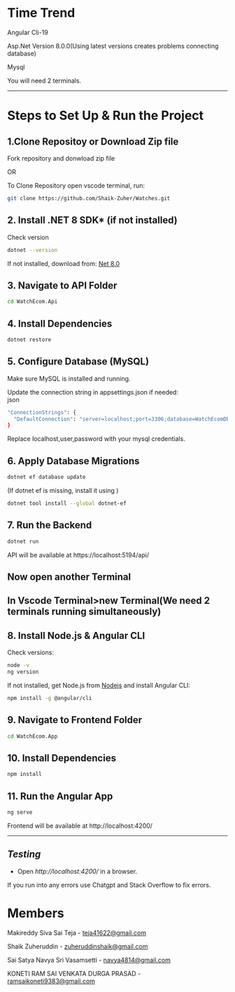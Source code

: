 # Time Trend

Angular Cli-19

Asp.Net Version 8.0.0(Using latest versions creates problems connecting database)

Mysql


You will need 2 terminals.

---

# Steps to Set Up & Run the Project 


## 1.Clone Repositoy or Download Zip file

Fork repository and donwload zip file

OR

To Clone Repository
open vscode terminal, run:

```bash
git clone https://github.com/Shaik-Zuher/Watches.git
```

## 2. Install .NET 8 SDK* (if not installed)  

Check version

```bash
dotnet --version
```

If not installed, download from: [Net 8.0](https://dotnet.microsoft.com/en-us/download/dotnet/8.0)

## 3. Navigate to API Folder

```bash
cd WatchEcom.Api
```

## 4. Install Dependencies

```bash
dotnet restore
```

## 5. Configure Database (MySQL)

Make sure MySQL is installed and running.  

Update the connection string in appsettings.json if needed:  
json

```bash
"ConnectionStrings": {
  "DefaultConnection": "server=localhost;port=3306;database=WatchEcomDB;user=root;password=YourPassword;"
}
```

Replace localhost,user,password with your mysql credentials.

## 6. Apply Database Migrations

```bash
dotnet ef database update
```

(If dotnet ef is missing, install it using )  

```bash
dotnet tool install --global dotnet-ef
```
## 7. Run the Backend
```bash
dotnet run
```
API will be available at https://localhost:5194/api/

## Now open another Terminal
## In Vscode Terminal>new Terminal(We need 2 terminals running simultaneously)
## 8. Install Node.js & Angular CLI
Check versions:  
```bash
node -v
ng version
```
If not installed, get Node.js from [Nodejs](https://nodejs.org/) and install Angular CLI:  
```bash
npm install -g @angular/cli
```

## 9. Navigate to Frontend Folder

```bash
cd WatchEcom.App
```

## 10. Install Dependencies
```bash
npm install
```


## 11. Run the Angular App
```bash
ng serve
```

Frontend will be available at http://localhost:4200/

---

## *Testing*
- Open *http://localhost:4200/* in a browser.

If you run into any errors use Chatgpt and Stack Overflow to fix errors.

# Members
Makireddy Siva Sai Teja - teja41622@gmail.com

Shaik Zuheruddin - zuheruddinshaik@gmail.com

Sai Satya Navya Sri Vasamsetti - navya4814@gmail.com 

KONETI RAM SAI VENKATA DURGA PRASAD - ramsaikoneti9383@gmail.com
